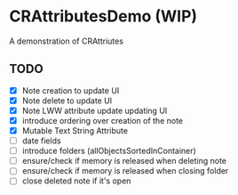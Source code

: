 #  CRAttributesDemo (WIP)
A demonstration of CRAttriutes

## TODO
- [x] Note creation to update UI
- [x] Note delete to update UI
- [x] Note LWW attribute update updating UI
- [x] introduce ordering over creation of the note
- [x] Mutable Text String Attribute
- [ ] date fields
- [ ] introduce folders (allObjectsSortedInContainer)
- [ ] ensure/check if memory is released when deleting note
- [ ] ensure/check if memory is released when closing folder
- [ ] close deleted note if it's open
